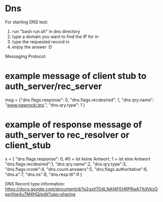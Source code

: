 # Dns

For starting DNS test:

1. run "bash run.sh" in dns directory
2. type a domain you want to find the IP for in
3. type the requested record in
4. enjoy the answer :D 


Messaging Protocol:

# example message of client stub to auth_server/rec_server
msg = {"dns.flags.response": 0,
  "dns.flags.recdesired": 1,
  "dns.qry.name": "www.nawrocki.tns.",
  "dns.qry.type": 1
  }



# example of response message of auth_server to rec_resolver or client_stub
x = {
        "dns.flags.response": 0, #0 = ist keine Antwort; 1 = ist eine Antwort
        "dns.flags.recdesired":1,
        "dns.qry.name":2,
        "dns.qry.type":3,
        "dns.flags.rcode":4,
        "dns.count.answers":5,
        "dns.flags.authoritative":6,
        "dns.a":7,
        "dns.ns":8,
        "dns.resp.ttl":9
        }


DNS Record type information:
https://docs.google.com/document/d/1q2gzjt7D4LNAf4FEHRPRwA7XdVkzGpxrIhje4u7M4HQ/edit?usp=sharing



